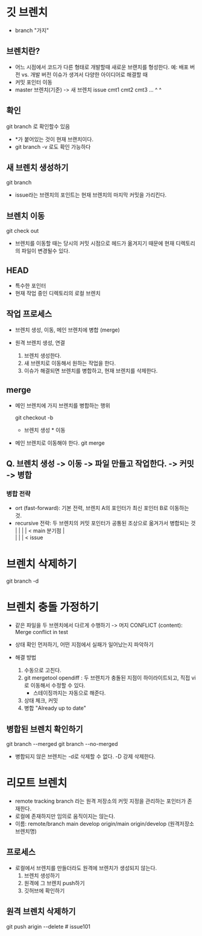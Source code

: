 # 깃 브렌치
- branch "가지"

## 브렌치란?
- 어느 시점에서 코드가 다른 형태로 개발할때 새로운 브랜치를 형성한다.
  예: 배포 버전 vs. 개발 버전
  이슈가 생겨서 다양한 아이디어로 해결할 때
- 커밋 포인터 이동
- master 브렌치(기준) -> 새 브렌치 issue
  cmt1 cmt2 cmt3 ...
  ^      ^

## 확인
git branch 로 확인할수 있음
- *가 붙어있는 것이 현재 브랜치이다.
- git branch -v 로도 확인 가능하다

## 새 브렌치 생성하기
git branch <name>

- issue라는 브렌치의 포인트는 현재 브렌치의 마지막 커밋을 가리킨다.

## 브렌치 이동
git check out <name>

- 브렌치를 이동할 때는 당시의 커밋 시점으로 헤드가 옮겨지기 때문에 현재 디렉토리의 파일이 변경될수 있다.
## HEAD
- 특수한 포인터
- 현재 작업 중인 디렉토리의 로컬 브렌치

## 작업 프로세스
- 브렌치 생성, 이동, 메인 브렌치에 병합 (merge)
- 원격 브렌치 생성, 연결

  1. 브렌치 생성한다.
  2. 새 브렌치로 이동해서 원하는 작업을 한다.
  3. 이슈가 해결되면 브렌치를 병합하고, 현재 브렌치를 삭제한다.
   
## merge 
- 메인 브렌치에 가지 브렌치를 병합하는 행위

  git checkout -b <name>

  - 브렌치 생성 * 이동

- 메인 브렌치로 이동해야 한다.
git merge <name>

## Q. 브렌치 생성 -> 이동 -> 파일 만들고 작업한다. -> 커밋 -> 병합

### 병합 전략
- ort (fast-forward): 기본 전력, 브렌치 A의 포인터가 최신 포인터 B로 이동하는 것.
- recursive 전략: 두 브렌치의 커밋 포인터가 공통된 조상으로 옮겨가서 병합되는 것
            |  |  |  | < main
  분기점
  |    
            |  |  | < issue

# 브렌치 삭제하기
git branch -d <name>

# 브렌치 충돌 가정하기
- 같은 파일을 두 브렌치에서 다르게 수행하기 -> 머지
  CONFLICT (content): Merge conflict in test

- 상태 확인 먼저하기, 어떤 지점에서 실패가 일어났는지 파악하기
- 해결 방법
  1. 수동으로 고친다.
  2. git mergetool
     opendiff : 두 브렌치가 충돌된 지점이 하이라이트되고, 직접 vi로 이동해서 수정할 수 있다.
     - 스테이징까지는 자동으로 해준다.
  4. 상태 체크, 커밋
  5. 병합
     "Already up to date"

## 병합된 브렌치 확인하기
git branch --merged
git branch --no-merged

- 병합되지 않은 브렌치는 -d로 삭제할 수 없다.
  -D 강제 삭제한다.

# 리모트 브렌치 
- remote tracking branch 라는 원격 저장소의 커밋 지정을 관리하는 포인터가 존재한다.
- 로컬에 존재하지만 임의로 움직이지는 않는다.
- 이름: remote/branch
  main develop
  origin/main origin/develop (원격저장소 브렌치명)

## 프로세스
- 로컬에서 브렌치를 만들더라도 원격에 브렌치가 생성되지 않는다.
  1. 브렌치 생성하기
  2. 원격에 그 브렌치 push하기
  3. 깃허브에 확인하기

## 원격 브렌치 삭제하기
git push arigin --delete <name> # issue101


